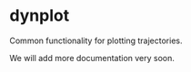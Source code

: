 # dynplot

Common functionality for plotting trajectories.

We will add more documentation very soon.
